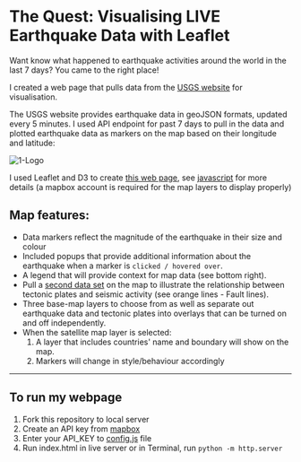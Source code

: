 # The Quest: Visualising LIVE Earthquake Data with Leaflet
   Want know what happened to earthquake activities around the world in the last 7 days? You came to the right place!
   
   I created a web page that pulls data from the [USGS website](http://earthquake.usgs.gov/earthquakes/feed/v1.0/geojson.php) for visualisation.
   
   The USGS website provides earthquake data in geoJSON formats, updated every 5 minutes. I used API endpoint for past 7 days to pull in the data and plotted earthquake data as markers on the map based on their longitude and latitude: 
   
![1-Logo](Images/Leaflet.gif)

I used Leaflet and D3 to create [this web page](https://realdreammaker.github.io/Live-Earthquake-Checker/), see [javascript](static/js/logic.js) for more details
(a mapbox account is required for the map layers to display properly)

##  Map features:
   * Data markers reflect the magnitude of the earthquake in their size and colour
   * Included popups that provide additional information about the earthquake when a marker is `clicked / hovered over`.
   * A legend that will provide context for map data (see bottom right).
   * Pull a [second data set](https://github.com/fraxen/tectonicplates) on the map to illustrate the relationship between tectonic plates and seismic activity (see orange lines - Fault lines). 
   * Three base-map layers to choose from as well as separate out earthquake data and tectonic plates into overlays that can be turned on and off independently.
   * When the satellite map layer is selected:
      1. A layer that includes countries' name and boundary will show on the map.
      2. Markers will change in style/behaviour accordingly</br>
       
- - -

## To run my webpage
1. Fork this repository to local server
2. Create an API key from [mapbox](https://account.mapbox.com/auth/signup/?route-to=%22https://account.mapbox.com/%22)
3. Enter your API_KEY to [config.js](./config.js) file
4. Run index.html in live server or in Terminal, run `python -m http.server`



   
